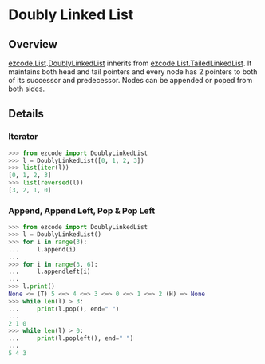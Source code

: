 # Doubly Linked List
## Overview

[ezcode.List](../../src/ezcode/List/__init__.py).[DoublyLinkedList](../../src/ezcode/List/DoublyLinkedList.py#L10) inherits from [ezcode.List.TailedLinkedList](../../src/ezcode/List/TailedLinkedList.py#L9). It maintains both head and tail pointers and every node has 2 pointers to both of its successor and predecessor. Nodes can be appended or poped from both sides.

## Details
### Iterator
```python
>>> from ezcode import DoublyLinkedList
>>> l = DoublyLinkedList([0, 1, 2, 3])
>>> list(iter(l))
[0, 1, 2, 3]
>>> list(reversed(l))
[3, 2, 1, 0]
```
### Append, Append Left, Pop & Pop Left
```python
>>> from ezcode import DoublyLinkedList
>>> l = DoublyLinkedList()
>>> for i in range(3):
...     l.append(i)
... 
>>> for i in range(3, 6):
...     l.appendleft(i)
... 
>>> l.print()
None <─ (T) 5 <─> 4 <─> 3 <─> 0 <─> 1 <─> 2 (H) ─> None
>>> while len(l) > 3:
...     print(l.pop(), end=" ")
... 
2 1 0
>>> while len(l) > 0:
...     print(l.popleft(), end=" ")
... 
5 4 3
```